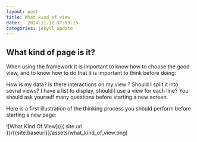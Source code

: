 ```yaml
---
layout: post
title: What kind of view
date:   2014-11-12 17:59:15
categories: jekyll update
---
```

## What kind of page is it?

When using the framework it is important to know how to choose the good view, and to know how to do that it is important to think before doing:

How is my data?
Is there interactions on my view ?
Should I split it into sevral views?
I have a list to display, should I use a view for each line?
You should ask yourself many questions before starting a new screen.

Here is a first illustration of the thinking process you should perform before starting a new page:

![What Kind Of View]({{ site.url }}/{{site.baseurl}}/assets/what_kind_of_view.png)
